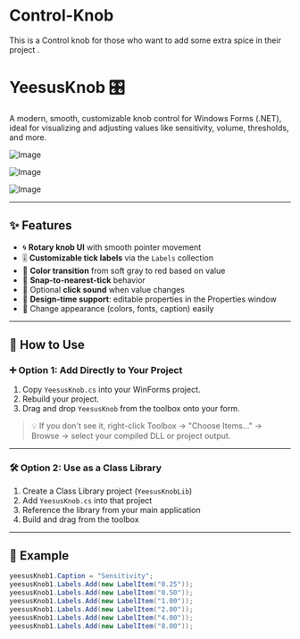 # Control-Knob
This is a Control knob for those who want to add some extra spice in their project . 
# YeesusKnob 🎛️

A modern, smooth, customizable knob control for Windows Forms (.NET), ideal for visualizing and adjusting values like sensitivity, volume, thresholds, and more.

![Image](https://github.com/user-attachments/assets/688d08c5-6477-4873-83cd-54261b6b89d1)

![Image](https://github.com/user-attachments/assets/2ca743f7-2bd3-4146-b9ac-954b6c5294a7)

![Image](https://github.com/user-attachments/assets/fb71530a-e03a-46a1-a029-5899c95f5944)

---

## ✨ Features

- 🌀 **Rotary knob UI** with smooth pointer movement  
- 🎚️ **Customizable tick labels** via the `Labels` collection  
- 🔴 **Color transition** from soft gray to red based on value  
- 🧲 **Snap-to-nearest-tick** behavior  
- 🎵 Optional **click sound** when value changes  
- 🧪 **Design-time support**: editable properties in the Properties window  
- 🎨 Change appearance (colors, fonts, caption) easily

---

## 🔧 How to Use

### ➕ Option 1: Add Directly to Your Project

1. Copy `YeesusKnob.cs` into your WinForms project.
2. Rebuild your project.
3. Drag and drop `YeesusKnob` from the toolbox onto your form.

> 💡 If you don't see it, right-click Toolbox → "Choose Items..." → Browse → select your compiled DLL or project output.

---

### 🛠 Option 2: Use as a Class Library

1. Create a Class Library project (`YeesusKnobLib`)
2. Add `YeesusKnob.cs` into that project
3. Reference the library from your main application
4. Build and drag from the toolbox

---

## 🧪 Example

```csharp
yeesusKnob1.Caption = "Sensitivity";
yeesusKnob1.Labels.Add(new LabelItem("0.25"));
yeesusKnob1.Labels.Add(new LabelItem("0.50"));
yeesusKnob1.Labels.Add(new LabelItem("1.00"));
yeesusKnob1.Labels.Add(new LabelItem("2.00"));
yeesusKnob1.Labels.Add(new LabelItem("4.00"));
yeesusKnob1.Labels.Add(new LabelItem("8.00"));
